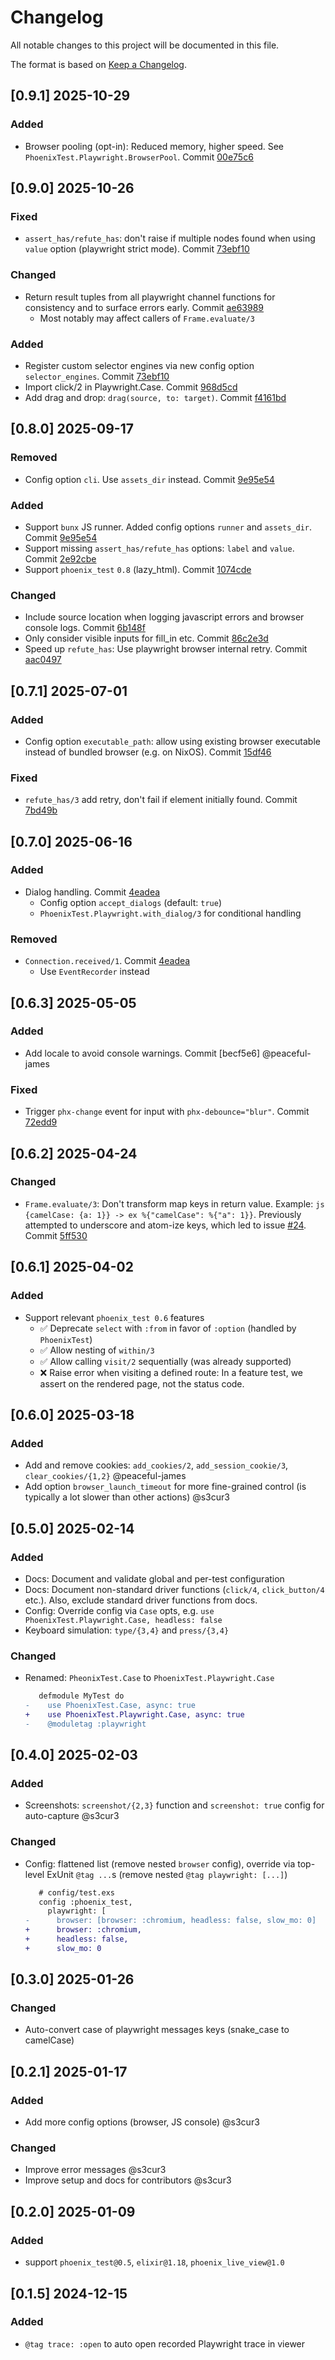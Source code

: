 # Changelog

All notable changes to this project will be documented in this file.

The format is based on [Keep a Changelog](https://keepachangelog.com/en/1.1.0/).
<!-- and this project adheres to [Semantic Versioning](https://semver.org/spec/v2.0.0.html). -->

## [0.9.1] 2025-10-29
### Added
- Browser pooling (opt-in): Reduced memory, higher speed. See `PhoenixTest.Playwright.BrowserPool`. Commit [00e75c6]

## [0.9.0] 2025-10-26
### Fixed
- `assert_has/refute_has`: don't raise if multiple nodes found when using `value` option (playwright strict mode). Commit [73ebf10]
### Changed
- Return result tuples from all playwright channel functions for consistency and to surface errors early. Commit [ae63989]
  - Most notably may affect callers of `Frame.evaluate/3`
### Added
- Register custom selector engines via new config option `selector_engines`. Commit [73ebf10]
- Import click/2 in Playwright.Case. Commit [968d5cd]
- Add drag and drop: `drag(source, to: target)`. Commit [f4161bd]

## [0.8.0] 2025-09-17
### Removed
- Config option `cli`. Use `assets_dir` instead. Commit [9e95e54]

### Added
- Support `bunx` JS runner. Added config options `runner` and `assets_dir`. Commit [9e95e54]
- Support missing `assert_has/refute_has` options: `label` and `value`. Commit [2e92cbe]
- Support `phoenix_test` `0.8` (lazy_html). Commit [1074cde]

### Changed
- Include source location when logging javascript errors and browser console logs. Commit [6b148f]
- Only consider visible inputs for fill_in etc. Commit [86c2e3d]
- Speed up `refute_has`: Use playwright browser internal retry. Commit [aac0497]

## [0.7.1] 2025-07-01
### Added
- Config option `executable_path`: allow using existing browser executable instead of bundled browser (e.g. on NixOS). Commit [15df46]
### Fixed
- `refute_has/3` add retry, don't fail if element initially found. Commit [7bd49b]

## [0.7.0] 2025-06-16
### Added
- Dialog handling. Commit [4eadea]
  - Config option `accept_dialogs` (default: `true`)
  - `PhoenixTest.Playwright.with_dialog/3` for conditional handling

### Removed
- `Connection.received/1`. Commit [4eadea]
  - Use `EventRecorder` instead

## [0.6.3] 2025-05-05
### Added
- Add locale to avoid console warnings. Commit [becf5e6] @peaceful-james

### Fixed
- Trigger `phx-change` event for input with `phx-debounce="blur"`. Commit [72edd9]

## [0.6.2] 2025-04-24
### Changed
- `Frame.evaluate/3`: Don't transform map keys in return value. Example: `js {camelCase: {a: 1}} -> ex %{"camelCase": %{"a": 1}}`. Previously attempted to underscore and atom-ize keys, which led to issue [#24](https://github.com/ftes/phoenix_test_playwright/pull/24). Commit [5ff530]

## [0.6.1] 2025-04-02
### Added
- Support relevant `phoenix_test 0.6` features
  - ✅ Deprecate `select` with `:from` in favor of `:option` (handled by `PhoenixTest`)
  - ✅ Allow nesting of `within/3`
  - ✅ Allow calling `visit/2` sequentially (was already supported)
  - ❌ Raise error when visiting a defined route: In a feature test, we assert on the rendered page, not the status code.

## [0.6.0] 2025-03-18
### Added
- Add and remove cookies: `add_cookies/2`, `add_session_cookie/3`, `clear_cookies/{1,2}` @peaceful-james
- Add option `browser_launch_timeout` for more fine-grained control (is typically a lot slower than other actions) @s3cur3

## [0.5.0] 2025-02-14
### Added
- Docs: Document and validate global and per-test configuration
- Docs: Document non-standard driver functions (`click/4`, `click_button/4` etc.). Also, exclude standard driver functions from docs.
- Config: Override config via `Case` opts, e.g. `use PhoenixTest.Playwright.Case, headless: false`
- Keyboard simulation: `type/{3,4}` and `press/{3,4}`

### Changed
- Renamed: `PheonixTest.Case` to `PhoenixTest.Playwright.Case`
  ```diff
     defmodule MyTest do
  -    use PhoenixTest.Case, async: true
  +    use PhoenixTest.Playwright.Case, async: true
  -    @moduletag :playwright
  ```

## [0.4.0] 2025-02-03
### Added
- Screenshots: `screenshot/{2,3}` function and `screenshot: true` config for auto-capture @s3cur3

### Changed
- Config: flattened list (remove nested `browser` config), override via top-level ExUnit `@tag ...`s (remove nested `@tag playwright: [...]`)
  ```diff
     # config/test.exs
     config :phoenix_test,
       playwright: [
  -      browser: [browser: :chromium, headless: false, slow_mo: 0]
  +      browser: :chromium,
  +      headless: false,
  +      slow_mo: 0
  ```

## [0.3.0] 2025-01-26
### Changed
- Auto-convert case of playwright messages keys (snake_case to camelCase)

## [0.2.1] 2025-01-17
### Added
- Add more config options (browser, JS console) @s3cur3

### Changed
- Improve error messages @s3cur3
- Improve setup and docs for contributors @s3cur3

## [0.2.0] 2025-01-09
### Added
- support `phoenix_test@0.5`, `elixir@1.18`, `phoenix_live_view@1.0`

## [0.1.5] 2024-12-15
### Added
- `@tag trace: :open` to auto open recorded Playwright trace in viewer

[5ff530]: https://github.com/ftes/phoenix_test_playwright/commit/5ff530
[becf5e]: https://github.com/ftes/phoenix_test_playwright/commit/becf5e
[72edd9]: https://github.com/ftes/phoenix_test_playwright/commit/72edd9
[15df46]: https://github.com/ftes/phoenix_test_playwright/commit/15df46
[7bd49b]: https://github.com/ftes/phoenix_test_playwright/commit/7bd49b
[4eadea]: https://github.com/ftes/phoenix_test_playwright/commit/4eadea
[6b148f]: https://github.com/ftes/phoenix_test_playwright/commit/6b148f
[9e95e54]: https://github.com/ftes/phoenix_test_playwright/commit/9e95e54
[2e92cbe]: https://github.com/ftes/phoenix_test_playwright/commit/2e92cbe
[6b148f]: https://github.com/ftes/phoenix_test_playwright/commit/6b148f
[1074cde]: https://github.com/ftes/phoenix_test_playwright/commit/1074cde
[86c2e3d]: https://github.com/ftes/phoenix_test_playwright/commit/86c2e3d
[aac0497]: https://github.com/ftes/phoenix_test_playwright/commit/aac0497
[73ebf10]: https://github.com/ftes/phoenix_test_playwright/commit/73ebf10
[ae63989]: https://github.com/ftes/phoenix_test_playwright/commit/ae63989
[968d5cd]: https://github.com/ftes/phoenix_test_playwright/commit/968d5cd
[f4161bd]: https://github.com/ftes/phoenix_test_playwright/commit/f4161bd
[00e75c6]: https://github.com/ftes/phoenix_test_playwright/commit/00e75c6

